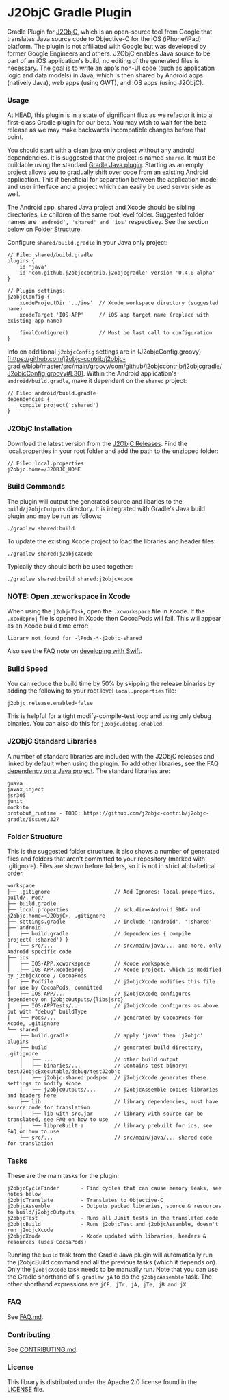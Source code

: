 # J2ObjC Gradle Plugin

Gradle Plugin for [J2ObjC](https://github.com/google/j2objc),
which is an open-source tool from Google that translates
Java source code to Objective-C for the iOS (iPhone/iPad) platform. The plugin is
not affiliated with Google but was developed by former Google Engineers and others.
J2ObjC enables Java source to be part of an iOS application's build, no editing
of the generated files is necessary. The goal is to write an app's non-UI code
(such as application logic and data models) in Java, which is then shared by
Android apps (natively Java), web apps (using GWT), and iOS apps (using J2ObjC).


### Usage

At HEAD, this plugin is in a state of significant flux as we refactor it into a first-class
Gradle plugin for our beta. You may wish to wait for the beta release as we may make backwards
incompatible changes before that point.

You should start with a clean java only project without any android dependencies.
It is suggested that the project is named `shared`. It must be buildable using the standard
[Gradle Java plugin](https://docs.gradle.org/current/userguide/java_plugin.html).
Starting as an empty project allows you to gradually shift over code from an existing
Android application. This if beneficial for separation between the application model
and user interface and a project which can easily be used server side as well.

The Android app, shared Java project and Xcode should be sibling directories, i.e children
of the same root level folder. Suggested folder names are `'android', 'shared' and 'ios'`
respectivey. See the section below on [Folder Structure](#folder-structure).

Configure `shared/build.gradle` in your Java only project:

    // File: shared/build.gradle
    plugins {
        id 'java'
        id 'com.github.j2objccontrib.j2objcgradle' version '0.4.0-alpha'
    }

    // Plugin settings:
    j2objcConfig {
        xcodeProjectDir '../ios'  // Xcode workspace directory (suggested name)
        xcodeTarget 'IOS-APP'     // iOS app target name (replace with existing app name)

        finalConfigure()          // Must be last call to configuration
    }

Info on additional `j2objcConfig` settings are in (J2objcConfig.groovy)[https://github.com/j2objc-contrib/j2objc-gradle/blob/master/src/main/groovy/com/github/j2objccontrib/j2objcgradle/J2objcConfig.groovy#L30].
Within the Android application's `android/build.gradle`, make it dependent on
the `shared` project:

    // File: android/build.gradle
    dependencies {
        compile project(':shared')
    }


### J2ObjC Installation

Download the latest version from the [J2ObjC Releases](https://github.com/google/j2objc/releases).
Find the local.properties in your root folder and add the path to the unzipped folder:

    // File: local.properties
    j2objc.home=/J2OBJC_HOME


### Build Commands

The plugin will output the generated source and libaries to the `build/j2objcOutputs`
directory. It is integrated with Gradle's Java build plugin and may be run as follows:

    ./gradlew shared:build

To update the existing Xcode project to load the libraries and header files:

    ./gradlew shared:j2objcXcode

Typically they should both be used together:

    ./gradlew shared:build shared:j2objcXcode


### NOTE: Open .xcworkspace in Xcode

When using the `j2objcTask`, open the `.xcworkspace` file in Xcode. If the `.xcodeproj` file
is opened in Xcode then CocoaPods will fail. This will appear as an Xcode build time error:

    library not found for -lPods-*-j2objc-shared

Also see the FAQ note on [developing with Swift](https://github.com/j2objc-contrib/j2objc-gradle/blob/master/FAQ.md#how-do-i-develop-with-swift).


### Build Speed

You can reduce the build time by 50% by skipping the release binaries by adding the
following to your root level `local.properties` file:

    j2objc.release.enabled=false

This is helpful for a tight modify-compile-test loop and using only debug binaries.
You can also do this for `j2objc.debug.enabled`.


### J2ObjC Standard Libraries

A number of standard libraries are included with the J2ObjC releases and linked
by default when using the plugin. To add other libraries, see the FAQ
[dependency on a Java project](FAQ.md#how-do-i-setup-a-dependency-on-a-java-project).
The standard libraries are:

    guava
    javax_inject
    jsr305
    junit
    mockito
    protobuf_runtime - TODO: https://github.com/j2objc-contrib/j2objc-gradle/issues/327


### Folder Structure

This is the suggested folder structure. It also shows a number of generated files and
folders that aren't committed to your repository (marked with .gitignore). Files are
shown before folders, so it is not in strict alphabetical order.

    workspace
    ├── .gitignore                     // Add Ignores: local.properties, build/, Pod/
    ├── build.gradle
    ├── local.properties               // sdk.dir=<Android SDK> and j2objc.home=<J2ObjC>, .gitignore
    ├── settings.gradle                // include ':android', ':shared'
    ├── android
    │   ├── build.gradle               // dependencies { compile project(':shared') }
    │   └── src/...                    // src/main/java/... and more, only Android specific code
    ├── ios
    │   ├── IOS-APP.xcworkspace        // Xcode workspace
    │   ├── IOS-APP.xcodeproj          // Xcode project, which is modified by j2objcXcode / CocoaPods
    │   ├── Podfile                    // j2objcXcode modifies this file for use by CocoaPods, committed
    │   ├── IOS-APP/...                // j2objcXcode configures dependency on j2objcOutputs/{libs|src}
    │   ├── IOS-APPTests/...           // j2objcXcode configures as above but with "debug" buildType
    │   └── Pods/...                   // generated by CocoaPods for Xcode, .gitignore
    └── shared
        ├── build.gradle               // apply 'java' then 'j2objc' plugins
        ├── build                      // generated build directory, .gitignore
        │   ├── ...                    // other build output
        │   ├── binaries/...           // Contains test binary: testJ2objcExecutable/debug/testJ2objc
        │   ├── j2objc-shared.podspec  // j2objcXcode generates these settings to modify Xcode
        │   └── j2objcOutputs/...      // j2objcAssemble copies libraries and headers here
        ├── lib                        // library dependencies, must have source code for translation
        │   ├── lib-with-src.jar       // library with source can be translated, see FAQ on how to use
        │   └── libpreBuilt.a          // library prebuilt for ios, see FAQ on how to use
        └── src/...                    // src/main/java/... shared code for translation


### Tasks

These are the main tasks for the plugin:

    j2objcCycleFinder       - Find cycles that can cause memory leaks, see notes below
    j2objcTranslate         - Translates to Objective-C
    j2objcAssemble          - Outputs packed libraries, source & resources to build/j2objcOutputs
    j2objcTest              - Runs all JUnit tests in the translated code
    j2objcBuild             - Runs j2objcTest and j2objcAssemble, doesn't run j2objcXcode
    j2objcXcode             - Xcode updated with libraries, headers & resources (uses CocoaPods)

Running the `build` task from the Gradle Java plugin will automatically run the j2objcBuild command
and all the previous tasks (which it depends on). Only the `j2objcXcode` task needs to be manually
run. Note that you can use the Gradle shorthand of `$ gradlew jA` to do the `j2objcAssemble` task.
The other shorthand expressions are `jCF, jTr, jA, jTe, jB and jX`.


### FAQ

See [FAQ.md](FAQ.md).


### Contributing
See [CONTRIBUTING.md](CONTRIBUTING.md#quick-start).


### License

This library is distributed under the Apache 2.0 license found in the [LICENSE](./LICENSE) file.
